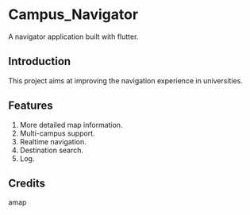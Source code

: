# Campus_Navigator
A navigator application built with flutter.
## Introduction
This project aims at improving the navigation experience in universities. 
## Features
1. More detailed map information.
2. Multi-campus support.
3. Realtime navigation.
4. Destination search.
5. Log.
## Credits
amap
